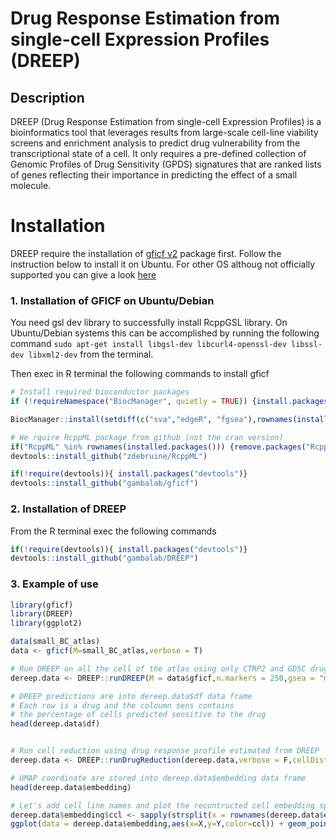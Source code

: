 # Drug Response Estimation from single-cell Expression Profiles (DREEP)

## Description

DREEP (Drug Response Estimation from single-cell Expression Profiles) is a bioinformatics tool that leverages results from large-scale cell-line viability screens and enrichment analysis to predict drug vulnerability from the transcriptional state of a cell. It only requires a pre-defined collection of Genomic Profiles of Drug Sensitivity (GPDS) signatures that are ranked lists of genes reflecting their importance in predicting the effect of a small molecule.

# Installation

DREEP require the installation of [gficf v2](https://github.com/gambalab/gficf) package first. Follow the instruction below to install it on Ubuntu. For other OS althoug not officially supported you can give a look [here](https://htmlpreview.github.io/?https://github.com/gambalab/gficf/blob/master/inst/doc/installation.html)

### 1. Installation of GFICF on Ubuntu/Debian

You need gsl dev library to successfully install RcppGSL library. On Ubuntu/Debian systems this can be accomplished by running the following command `sudo apt-get install libgsl-dev libcurl4-openssl-dev libssl-dev libxml2-dev` from the terminal.

Then exec in R terminal the following commands to install gficf

``` r
# Install required bioconductor packages
if (!requireNamespace("BiocManager", quietly = TRUE)) {install.packages("BiocManager")}

BiocManager::install(setdiff(c("sva","edgeR", "fgsea"),rownames(installed.packages())),update = F)

# We rquire RcppML package from github (not the cran version)
if("RcppML" %in% rownames(installed.packages())) {remove.packages("RcppML")}
devtools::install_github("zdebruine/RcppML")

if(!require(devtools)){ install.packages("devtools")}
devtools::install_github("gambalab/gficf")
```

### 2. Installation of DREEP

From the R terminal exec the following commands

``` r
if(!require(devtools)){ install.packages("devtools")}
devtools::install_github("gambalab/DREEP")
```

### 3. Example of use
``` r
library(gficf)
library(DREEP)
library(ggplot2)

data(small_BC_atlas)
data <- gficf(M=small_BC_atlas,verbose = T)

# Run DREEP on all the cell of the atlas using only CTRP2 and GDSC drug datasets
dereep.data <- DREEP::runDREEP(M = data$gficf,n.markers = 250,gsea = "multilevel",gpds.signatures = c("CTRP2","GDSC"))

# DREEP predictions are into dereep.data$df data frame
# Each row is a drug and the coloumn sens contains
# the percentage of cells predicted sensitive to the drug
head(dereep.data$df)


# Run cell reduction using drug response profile estimated from DREEP
dereep.data <- DREEP::runDrugReduction(dereep.data,verbose = F,cellDistAbsolute = T,reduction = "umap")

# UMAP coordinate are stored into dereep.data$embedding data frame
head(dereep.data$embedding)

# Let's add cell line names and plot the recontructed cell embedding space
dereep.data$embedding$ccl <- sapply(strsplit(x = rownames(dereep.data$es.mtx),split = "_",fixed = T),function(x) x[1])
ggplot(data = dereep.data$embedding,aes(x=X,y=Y,color=ccl)) + geom_point(size=.5) + theme_bw() + xlab("UMAP 1") + ylab("UMAP 2")
```



